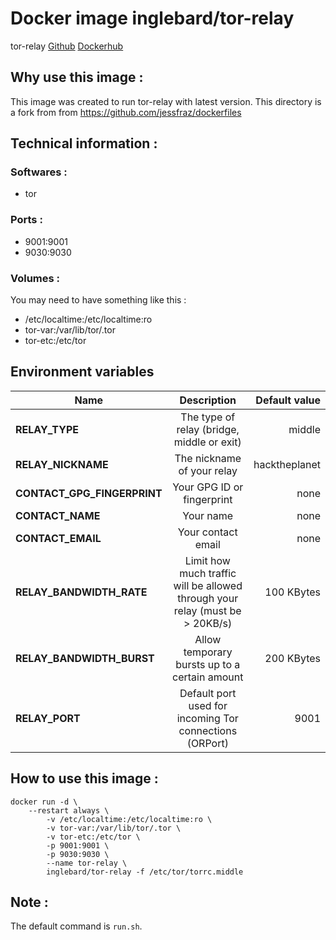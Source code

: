 # Docker image inglebard/tor-relay
tor-relay
[Github](https://github.com/Inglebard/dockerfiles/tree/tor-relay)
[Dockerhub](https://hub.docker.com/r/inglebard/tor-relay)

## Why use this image :

This image was created to run tor-relay with latest version.
This directory is a fork from from https://github.com/jessfraz/dockerfiles

## Technical information :

### Softwares :
* tor

### Ports :
* 9001:9001
* 9030:9030

### Volumes :
You may need to have something like this :
* /etc/localtime:/etc/localtime:ro
* tor-var:/var/lib/tor/.tor
* tor-etc:/etc/tor


## Environment variables

| Name                         | Description                                                                  | Default value |
| ---------------------------- |:----------------------------------------------------------------------------:| -------------:|
| **RELAY_TYPE**               | The type of relay (bridge, middle or exit)                                   | middle        |
| **RELAY_NICKNAME**           | The nickname of your relay                                                   | hacktheplanet |
| **CONTACT_GPG_FINGERPRINT**  | Your GPG ID or fingerprint                                                   | none          |
| **CONTACT_NAME**             | Your name                                                                    | none          |
| **CONTACT_EMAIL**            | Your contact email                                                           | none          |
| **RELAY_BANDWIDTH_RATE**     | Limit how much traffic will be allowed through your relay (must be > 20KB/s) | 100 KBytes    |
| **RELAY_BANDWIDTH_BURST**    | Allow temporary bursts up to a certain amount                                | 200 KBytes    |
| **RELAY_PORT**               | Default port used for incoming Tor connections (ORPort)                      | 9001          |

## How to use this image :

```
docker run -d \
    --restart always \
		-v /etc/localtime:/etc/localtime:ro \
		-v tor-var:/var/lib/tor/.tor \
		-v tor-etc:/etc/tor \
		-p 9001:9001 \
		-p 9030:9030 \
 		--name tor-relay \
 		inglebard/tor-relay -f /etc/tor/torrc.middle
```

## Note :

The default command is `run.sh`.
